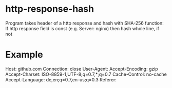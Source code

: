 # http-response-hash

Program takes header of a http response and hash with SHA-256 function:
If http response field is const (e.g. Server: nginx) then hash whole line, if not 




# Example

Host: github.com
Connection: close
User-Agent: 
Accept-Encoding: gzip
Accept-Charset: ISO-8859-1,UTF-8;q=0.7,*;q=0.7
Cache-Control: no-cache
Accept-Language: de,en;q=0.7,en-us;q=0.3
Referer:

